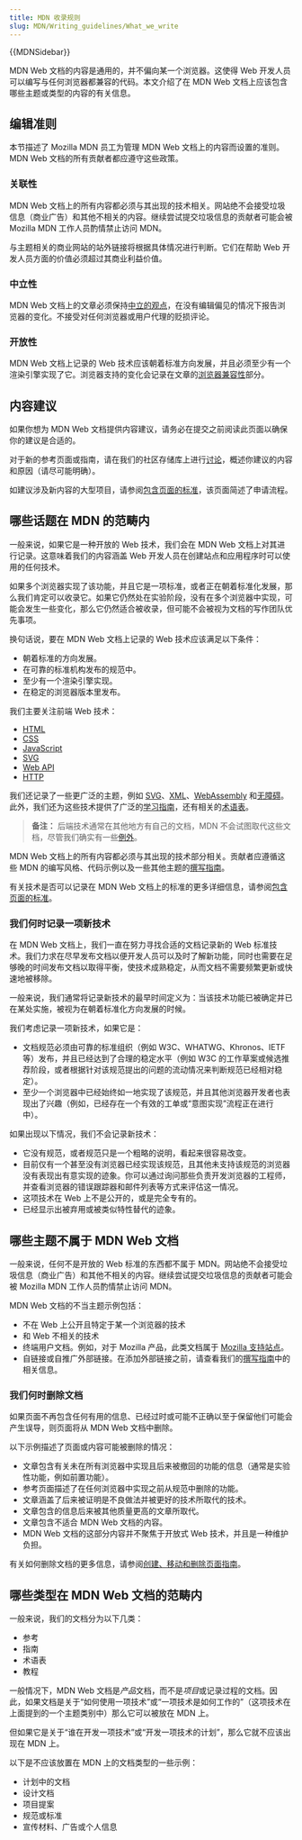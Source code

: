 ```yaml
---
title: MDN 收录规则
slug: MDN/Writing_guidelines/What_we_write
---
```


{{MDNSidebar}}

MDN Web 文档的内容是通用的，并不偏向某一个浏览器。这使得 Web 开发人员可以编写与任何浏览器都兼容的代码。本文介绍了在 MDN Web 文档上应该包含哪些主题或类型的内容的有关信息。

## 编辑准则

本节描述了 Mozilla MDN 员工为管理 MDN Web 文档上的内容而设置的准则。MDN Web 文档的所有贡献者都应遵守这些政策。

### 关联性

MDN Web 文档上的所有内容都必须与其出现的技术相关。网站绝不会接受垃圾信息（商业广告）和其他不相关的内容。继续尝试提交垃圾信息的贡献者可能会被 Mozilla MDN 工作人员酌情禁止访问 MDN。

与主题相关的商业网站的站外链接将根据具体情况进行判断。它们在帮助 Web 开发人员方面的价值必须超过其商业利益价值。

### 中立性

MDN Web 文档上的文章必须保持[中立的观点](https://zh.wikipedia.org/wiki/Wikipedia:中立的观点)，在没有编辑偏见的情况下报告浏览器的变化。不接受对任何浏览器或用户代理的贬损评论。

### 开放性

MDN Web 文档上记录的 Web 技术应该朝着标准方向发展，并且必须至少有一个渲染引擎实现了它。浏览器支持的变化会记录在文章的[浏览器兼容性](/zh-CN/docs/MDN/Writing_guidelines/Page_structures/Compatibility_tables)部分。

## 内容建议

如果你想为 MDN Web 文档提供内容建议，请务必在提交之前阅读此页面以确保你的建议是合适的。

对于新的参考页面或指南，请在我们的社区存储库上进行[讨论](https://github.com/mdn/mdn-community/discussions/categories/content-suggestions)，概述你建议的内容和原因（请尽可能明确）。

如建议涉及新内容的大型项目，请参阅[包含页面的标准](/zh-CN/docs/MDN/Writing_guidelines/What_we_write/Criteria_for_inclusion)，该页面简述了申请流程。

## 哪些话题在 MDN 的范畴内

一般来说，如果它是一种开放的 Web 技术，我们会在 MDN Web 文档上对其进行记录。这意味着我们的内容涵盖 Web 开发人员在创建站点和应用程序时可以使用的任何技术。

如果多个浏览器实现了该功能，并且它是一项标准，或者正在朝着标准化发展，那么我们肯定可以收录它。如果它仍然处在实验阶段，没有在多个浏览器中实现，可能会发生一些变化，那么它仍然适合被收录，但可能不会被视为文档的写作团队优先事项。

换句话说，要在 MDN Web 文档上记录的 Web 技术应该满足以下条件：

- 朝着标准的方向发展。
- 在可靠的标准机构发布的规范中。
- 至少有一个渲染引擎实现。
- 在稳定的浏览器版本里发布。

我们主要关注前端 Web 技术：

- [HTML](/zh-CN/docs/Web/HTML)
- [CSS](/zh-CN/docs/Web/CSS)
- [JavaScript](/zh-CN/docs/Web/JavaScript)
- [SVG](/zh-CN/docs/Web/SVG)
- [Web API](/zh-CN/docs/Web/API)
- [HTTP](/zh-CN/docs/Web/HTTP)

我们还记录了一些更广泛的主题，例如 [SVG](/zh-CN/docs/Web/SVG)、[XML](/zh-CN/docs/Web/XML)、[WebAssembly](/zh-CN/docs/WebAssembly) 和[无障碍](/zh-CN/docs/Learn/Accessibility)。此外，我们还为这些技术提供了广泛的[学习指南](/zh-CN/docs/Learn/Accessibility)，还有相关的[术语表](/zh-CN/docs/Glossary)。

> **备注：** 后端技术通常在其他地方有自己的文档，MDN 不会试图取代这些文档，尽管我们确实有一些[例外](/zh-CN/docs/Learn/Server-side)。

MDN Web 文档上的所有内容都必须与其出现的技术部分相关。贡献者应遵循这些 MDN 的编写风格、代码示例以及一些其他主题的[撰写指南](/zh-CN/docs/MDN/Writing_guidelines)。

有关技术是否可以记录在 MDN Web 文档上的标准的更多详细信息，请参阅[包含页面的标准](/zh-CN/docs/MDN/Writing_guidelines/What_we_write/Criteria_for_inclusion)。

### 我们何时记录一项新技术

在 MDN Web 文档上，我们一直在努力寻找合适的文档记录新的 Web 标准技术。我们力求在尽早发布文档以便开发人员可以及时了解新功能，同时也需要在足够晚的时间发布文档以取得平衡，使技术成熟稳定，从而文档不需要频繁更新或快速地被移除。

一般来说，我们通常将记录新技术的最早时间定义为：当该技术功能已被确定并已在某处实施，被视为在朝着标准化方向发展的时候。

我们考虑记录一项新技术，如果它是：

- 文档规范必须由可靠的标准组织（例如 W3C、WHATWG、Khronos、IETF 等）发布，并且已经达到了合理的稳定水平（例如 W3C 的工作草案或候选推荐阶段，或者根据针对该规范提出的问题的流动情况来判断规范已经相对稳定）。
- 至少一个浏览器中已经始终如一地实现了该规范，并且其他浏览器开发者也表现出了兴趣（例如，已经存在一个有效的工单或“意图实现”流程正在进行中）。

如果出现以下情况，我们不会记录新技术：

- 它没有规范，或者规范只是一个粗略的说明，看起来很容易改变。
- 目前仅有一个甚至没有浏览器已经实现该规范，且其他未支持该规范的浏览器没有表现出有意实现的迹象。你可以通过询问那些负责开发浏览器的工程师，并查看浏览器的错误跟踪器和邮件列表等方式来评估这一情况。
- 这项技术在 Web 上不是公开的，或是完全专有的。
- 已经显示出被弃用或被类似特性替代的迹象。

## 哪些主题不属于 MDN Web 文档

一般来说，任何不是开放的 Web 标准的东西都不属于 MDN。网站绝不会接受垃圾信息（商业广告）和其他不相关的内容。继续尝试提交垃圾信息的贡献者可能会被 Mozilla MDN 工作人员酌情禁止访问 MDN。

MDN Web 文档的不当主题示例包括：

- 不在 Web 上公开且特定于某一个浏览器的技术
- 和 Web 不相关的技术
- 终端用户文档。例如，对于 Mozilla 产品，此类文档属于 [Mozilla 支持站点](https://support.mozilla.org)。
- 自链接或自推广外部链接。在添加外部链接之前，请查看我们的[撰写指南](/en-US/docs/MDN/Writing_guidelines/Writing_style_guide#external_links)中的相关信息。

### 我们何时删除文档

如果页面不再包含任何有用的信息、已经过时或可能不正确以至于保留他们可能会产生误导，则页面将从 MDN Web 文档中删除。

以下示例描述了页面或内容可能被删除的情况：

- 文章包含有关未在所有浏览器中实现且后来被撤回的功能的信息（通常是实验性功能，例如前置功能）。
- 参考页面描述了在任何浏览器中实现之前从规范中删除的功能。
- 文章涵盖了后来被证明是不良做法并被更好的技术所取代的技术。
- 文章包含的信息后来被其他质量更高的文章所取代。
- 文章包含不适合 MDN Web 文档的内容。
- MDN Web 文档的这部分内容并不聚焦于开放式 Web 技术，并且是一种维护负担。

有关如何删除文档的更多信息，请参阅[创建、移动和删除页面指南](/zh-CN/docs/MDN/Writing_guidelines/Howto/Creating_moving_deleting)。

## 哪些类型在 MDN Web 文档的范畴内

一般来说，我们的文档分为以下几类：

- 参考
- 指南
- 术语表
- 教程

一般情况下，MDN Web 文档是*产品*文档，而不是*项目*或记录过程的文档。因此，如果文档是关于“如何使用一项技术”或“一项技术是如何工作的”（这项技术在上面提到的一个主题类别中）那么它可以被放在 MDN 上。

但如果它是关于“谁在开发一项技术”或“开发一项技术的计划”，那么它就不应该出现在 MDN 上。

以下是不应该放置在 MDN 上的文档类型的一些示例：

- 计划中的文档
- 设计文档
- 项目提案
- 规范或标准
- 宣传材料、广告或个人信息
